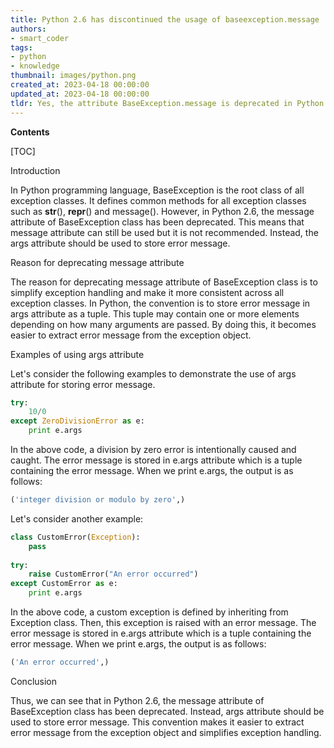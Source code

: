 ```yaml
---
title: Python 2.6 has discontinued the usage of baseexception.message
authors:
- smart_coder
tags:
- python
- knowledge
thumbnail: images/python.png
created_at: 2023-04-18 00:00:00
updated_at: 2023-04-18 00:00:00
tldr: Yes, the attribute BaseException.message is deprecated in Python 2.6 and should not be used.
---
```


**Contents**

[TOC]

Introduction

In Python programming language, BaseException is the root class of all exception classes. It defines common methods for all exception classes such as __str__(), __repr__() and message(). However, in Python 2.6, the message attribute of BaseException class has been deprecated. This means that message attribute can still be used but it is not recommended. Instead, the args attribute should be used to store error message.

Reason for deprecating message attribute

The reason for deprecating message attribute of BaseException class is to simplify exception handling and make it more consistent across all exception classes. In Python, the convention is to store error message in args attribute as a tuple. This tuple may contain one or more elements depending on how many arguments are passed. By doing this, it becomes easier to extract error message from the exception object.

Examples of using args attribute

Let's consider the following examples to demonstrate the use of args attribute for storing error message.

```python
try:
    10/0
except ZeroDivisionError as e:
    print e.args
```

In the above code, a division by zero error is intentionally caused and caught. The error message is stored in e.args attribute which is a tuple containing the error message. When we print e.args, the output is as follows:

```python
('integer division or modulo by zero',)
```

Let's consider another example:

```python
class CustomError(Exception):
    pass
    
try:
    raise CustomError("An error occurred")
except CustomError as e:
    print e.args
```

In the above code, a custom exception is defined by inheriting from Exception class. Then, this exception is raised with an error message. The error message is stored in e.args attribute which is a tuple containing the error message. When we print e.args, the output is as follows:

```python
('An error occurred',)
```

Conclusion

Thus, we can see that in Python 2.6, the message attribute of BaseException class has been deprecated. Instead, args attribute should be used to store error message. This convention makes it easier to extract error message from the exception object and simplifies exception handling.
